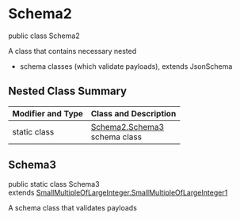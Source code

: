 # Schema2
public class Schema2

A class that contains necessary nested
- schema classes (which validate payloads), extends JsonSchema

## Nested Class Summary
| Modifier and Type | Class and Description |
| ----------------- | ---------------------- |
| static class | [Schema2.Schema3](#schema3)<br> schema class |

## Schema3
public static class Schema3<br>
extends [SmallMultipleOfLargeInteger.SmallMultipleOfLargeInteger1](../../../../../../../../components/schemas/SmallMultipleOfLargeInteger.md#smallmultipleoflargeinteger1)

A schema class that validates payloads
